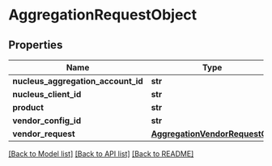# AggregationRequestObject

## Properties
Name | Type | Description | Notes
------------ | ------------- | ------------- | -------------
**nucleus_aggregation_account_id** | **str** |  | [optional] 
**nucleus_client_id** | **str** |  | [optional] 
**product** | **str** |  | [optional] 
**vendor_config_id** | **str** |  | [optional] 
**vendor_request** | [**AggregationVendorRequestCO**](AggregationVendorRequestCO.md) |  | [optional] 

[[Back to Model list]](../README.md#documentation-for-models) [[Back to API list]](../README.md#documentation-for-api-endpoints) [[Back to README]](../README.md)


